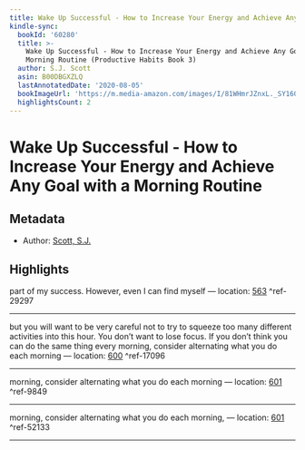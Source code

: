 ```yaml
---
title: Wake Up Successful - How to Increase Your Energy and Achieve Any Goal with a Morning Routine-1645415441994
kindle-sync:
  bookId: '60280'
  title: >-
    Wake Up Successful - How to Increase Your Energy and Achieve Any Goal with a
    Morning Routine (Productive Habits Book 3)
  author: S.J. Scott
  asin: B00DBGXZLQ
  lastAnnotatedDate: '2020-08-05'
  bookImageUrl: 'https://m.media-amazon.com/images/I/81WHmrJZnxL._SY160.jpg'
  highlightsCount: 2
---
```

# Wake Up Successful - How to Increase Your Energy and Achieve Any Goal with a Morning Routine
## Metadata
* Author: [Scott, S.J.](None)

## Highlights
part of my success. However, even I can find myself — location: [563]() ^ref-29297

---
but you will want to be very careful not to try to squeeze too many different activities into this hour. You don’t want to lose focus. If you don’t think you can do the same thing every morning, consider alternating what you do each morning — location: [600]() ^ref-17096

---
morning, consider alternating what you do each morning — location: [601]() ^ref-9849

---

morning, consider alternating what you do each morning, — location: [601](kindle://book?action=open&asin=B00DBGXZLQ&location=601) ^ref-52133

---
